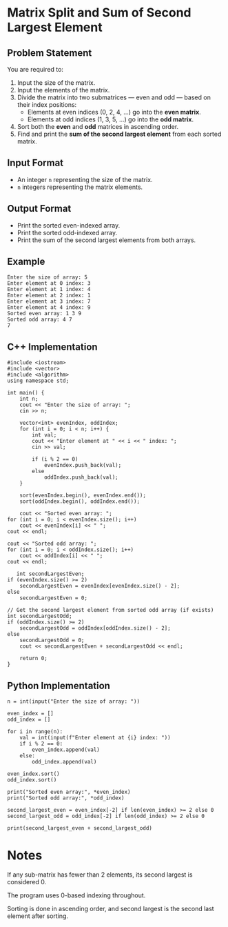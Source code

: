 # Matrix Split and Sum of Second Largest Element

## Problem Statement

You are required to:

1. Input the size of the matrix.
2. Input the elements of the matrix.
3. Divide the matrix into two submatrices — even and odd — based on their index positions:
   - Elements at even indices (0, 2, 4, ...) go into the **even matrix**.
   - Elements at odd indices (1, 3, 5, ...) go into the **odd matrix**.
4. Sort both the **even** and **odd** matrices in ascending order.
5. Find and print the **sum of the second largest element** from each sorted matrix.

## Input Format

- An integer `n` representing the size of the matrix.
- `n` integers representing the matrix elements.

## Output Format

- Print the sorted even-indexed array.
- Print the sorted odd-indexed array.
- Print the sum of the second largest elements from both arrays.

## Example
```
Enter the size of array: 5
Enter element at 0 index: 3
Enter element at 1 index: 4
Enter element at 2 index: 1
Enter element at 3 index: 7
Enter element at 4 index: 9
Sorted even array: 1 3 9
Sorted odd array: 4 7
7
```

## C++ Implementation

```
#include <iostream>
#include <vector>
#include <algorithm>
using namespace std;

int main() {
    int n;
    cout << "Enter the size of array: ";
    cin >> n;

    vector<int> evenIndex, oddIndex;
    for (int i = 0; i < n; i++) {
        int val;
        cout << "Enter element at " << i << " index: ";
        cin >> val;

        if (i % 2 == 0)
            evenIndex.push_back(val);
        else
            oddIndex.push_back(val);
    }

    sort(evenIndex.begin(), evenIndex.end());
    sort(oddIndex.begin(), oddIndex.end());

    cout << "Sorted even array: ";
for (int i = 0; i < evenIndex.size(); i++)
    cout << evenIndex[i] << " ";
cout << endl;

cout << "Sorted odd array: ";
for (int i = 0; i < oddIndex.size(); i++)
    cout << oddIndex[i] << " ";
cout << endl;

   int secondLargestEven;
if (evenIndex.size() >= 2)
    secondLargestEven = evenIndex[evenIndex.size() - 2];
else
    secondLargestEven = 0;

// Get the second largest element from sorted odd array (if exists)
int secondLargestOdd;
if (oddIndex.size() >= 2)
    secondLargestOdd = oddIndex[oddIndex.size() - 2];
else
    secondLargestOdd = 0;
    cout << secondLargestEven + secondLargestOdd << endl;

    return 0;
}

```
## Python Implementation
```
n = int(input("Enter the size of array: "))

even_index = []
odd_index = []

for i in range(n):
    val = int(input(f"Enter element at {i} index: "))
    if i % 2 == 0:
        even_index.append(val)
    else:
        odd_index.append(val)

even_index.sort()
odd_index.sort()

print("Sorted even array:", *even_index)
print("Sorted odd array:", *odd_index)

second_largest_even = even_index[-2] if len(even_index) >= 2 else 0
second_largest_odd = odd_index[-2] if len(odd_index) >= 2 else 0

print(second_largest_even + second_largest_odd)

```
# Notes
If any sub-matrix has fewer than 2 elements, its second largest is considered 0.

The program uses 0-based indexing throughout.

Sorting is done in ascending order, and second largest is the second last element after sorting.

